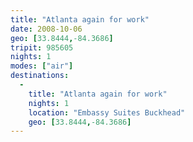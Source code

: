```yaml
---
title: "Atlanta again for work"
date: 2008-10-06
geo: [33.8444,-84.3686]
tripit: 985605
nights: 1
modes: ["air"]
destinations:
  -
    title: "Atlanta again for work"
    nights: 1
    location: "Embassy Suites Buckhead"
    geo: [33.8444,-84.3686]
---
```



